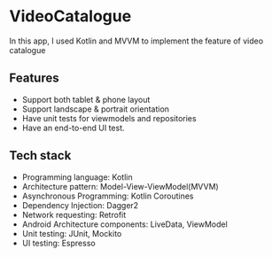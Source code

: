 # VideoCatalogue

In this app, I used Kotlin and MVVM to implement the feature of video catalogue

## Features

- Support both tablet & phone layout
- Support landscape & portrait orientation
- Have unit tests for viewmodels and repositories
- Have an end-to-end UI test.

## Tech stack

- Programming language: Kotlin
- Architecture pattern: Model-View-ViewModel(MVVM)
- Asynchronous Programming: Kotlin Coroutines
- Dependency Injection: Dagger2
- Network requesting: Retrofit
- Android Architecture components: LiveData, ViewModel
- Unit testing: JUnit, Mockito
- UI testing: Espresso
